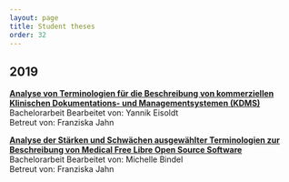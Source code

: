 ```yaml
---
layout: page
title: Student theses
order: 32
---
```


## 2019
**<a href="public/Bachelorarbeit_Yannik_Eisoldt.pdf">Analyse von Terminologien für die Beschreibung von kommerziellen Klinischen Dokumentations- und Managementsystemen (KDMS)</a>**<br>
Bachelorarbeit
Bearbeitet von: Yannik Eisoldt<br>
Betreut von: Franziska Jahn

**<a href="public/Bachelorarbeit_Michelle_Bindel.pdf">Analyse der Stärken und Schwächen ausgewählter Terminologien zur Beschreibung von Medical Free Libre Open Source Software</a>**<br>
Bachelorarbeit
Bearbeitet von: Michelle Bindel<br>
Betreut von: Franziska Jahn
